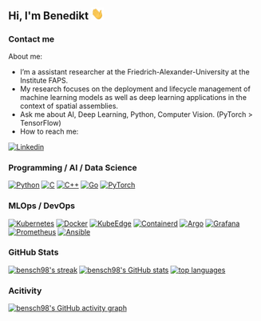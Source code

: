 ## Hi, I'm Benedikt <img src="https://raw.githubusercontent.com/ABSphreak/ABSphreak/master/gifs/Hi.gif" width="25px">

### Contact me

About me:
- I’m a assistant researcher at the Friedrich-Alexander-University at the Institute FAPS.
- My research focuses on the deployment and lifecycle management of machine learning models as well as deep learning applications in the context of spatial assemblies.
- Ask me about AI, Deep Learning, Python, Computer Vision. (PyTorch > TensorFlow)
- How to reach me:

[![Linkedin](https://img.shields.io/badge/linkedin-%230077B5.svg?&style=for-the-badge&logo=linkedin&logoColor=white)](https://www.linkedin.com/in/benedikt-scheffler/)

<!-- Skills -->

### Programming / AI / Data Science

[![Python](https://img.shields.io/badge/python-4B8BBE.svg?&style=for-the-badge&logo=python&logoColor=FFD43B)](https://www.python.org)
[![C](https://img.shields.io/badge/c-5E97D0.svg?&style=for-the-badge&logo=c++&logoColor=5E97D0)](https://cplusplus.com)
[![C++](https://img.shields.io/badge/c++-5E97D0.svg?&style=for-the-badge&logo=c++&logoColor=5E97D0)](https://cplusplus.com)
[![Go](https://img.shields.io/badge/go-5E97D0.svg?&style=for-the-badge&logo=go&logoColor=5E97D0)](https://go.dev/doc/)
[![PyTorch](https://img.shields.io/badge/pytorch-262626.svg?&style=for-the-badge&logo=pytorch&logoColor=ee4c2c)](https://pytorch.org)


### MLOps / DevOps

[![Kubernetes](https://img.shields.io/badge/kubernetes-ffffff.svg?&style=for-the-badge&logo=kubernetes&logoColor=0444bc)](https://kubernetes.io)
[![Docker](https://img.shields.io/badge/docker-0db7ed.svg?&style=for-the-badge&logo=docker&logoColor=ffffff)](https://www.docker.com)
[![KubeEdge](https://img.shields.io/badge/kubeedge-ffffff.svg?&style=for-the-badge&logo=kubernetes&logoColor=0444bc)](https://kubeedge.io/en)
[![Containerd](https://img.shields.io/badge/containerd-262626.svg?&style=for-the-badge&logo=containerd)](https://containerd.io/)
[![Argo](https://img.shields.io/badge/argo-262626.svg?&style=for-the-badge&logo=argo)](https://argo-cd.readthedocs.io/en/stable/)
[![Grafana](https://img.shields.io/badge/grafana-262626.svg?&style=for-the-badge&logo=grafana)](https://grafana.com/)
[![Prometheus](https://img.shields.io/badge/prometheus-262626.svg?&style=for-the-badge&logo=prometheus)](https://prometheus.io/)
[![Ansible](https://img.shields.io/badge/ansible-262626.svg?&style=for-the-badge&logo=ansible)](https://www.ansible.com/)



### GitHub Stats

[![bensch98's streak](https://github-readme-streak-stats.herokuapp.com/?user=bensch98&theme=radical&show)](https://github.com/DenverCoder1/github-readme-streak-stats)
[![bensch98's GitHub stats](https://github-readme-stats.vercel.app/api?username=bensch98&count_private=true&show_icons=true&theme=radical&show)](https://github.com/jstrieb/github-stats)
[![top languages](https://github-readme-stats.vercel.app/api/top-langs/?username=bensch98&layout=compact&show_icons=true&theme=radical&show&hide=jupyter)](https://github.com/jstrieb/github-stats)


### Acitivity

[![bensch98's GitHub activity graph](https://activity-graph.herokuapp.com/graph?username=bensch98&theme=dracula)](https://github.com/ashutosh00710/github-readme-activity-graph)
